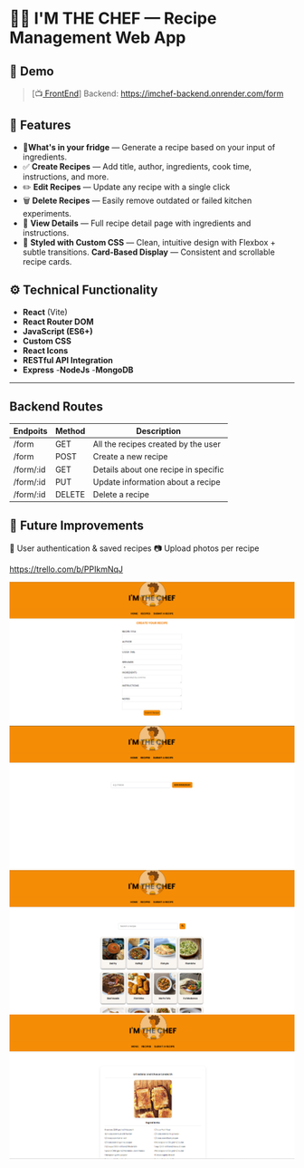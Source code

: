 # 🧑‍🍳 I'M THE CHEF — Recipe Management Web App

## 📸 Demo

> [📺[ FrontEnd](https://imchef-frontend.onrender.com)]
Backend: https://imchef-backend.onrender.com/form


## 🚀 Features

- 🔎**What's in your fridge** — Generate a recipe based on your input of ingredients. 
- ✅ **Create Recipes** — Add title, author, ingredients, cook time, instructions, and more.
- ✏️ **Edit Recipes** —  Update any recipe with a single click
- 🗑️ **Delete Recipes** — Easily remove outdated or failed kitchen experiments.
- 👀 **View Details** — Full recipe detail page with ingredients and instructions.
- 🎨 **Styled with Custom CSS** — Clean, intuitive design with Flexbox + subtle transitions.
**Card-Based Display** — Consistent and scrollable recipe cards.


## ⚙️ Technical Functionality 

- **React** (Vite)
- **React Router DOM**
- **JavaScript (ES6+)**
- **Custom CSS**
- **React Icons**
- **RESTful API Integration**
- **Express**
-**NodeJs**
-**MongoDB**

---

## Backend Routes
| Endpoits      | Method        |Description    | 
| ------------- | ------------- | ------------- |
| /form         | GET           | All the recipes created by the user| 
| /form         | POST          | Create a new recipe |
| /form/:id     | GET           | Details about one recipe in specific | 
| /form/:id     | PUT           |Update information about a recipe | 
| /form/:id     | DELETE        |Delete a recipe| 

## 🧪 Future Improvements
📝 User authentication & saved recipes
📷 Upload photos per recipe

https://trello.com/b/PPIkmNqJ

![Form Page](FormPage.png)
![Main Page](MainPage.png)
![Recipes Page](RecipesPage.png)
![Recipe page](image.png)